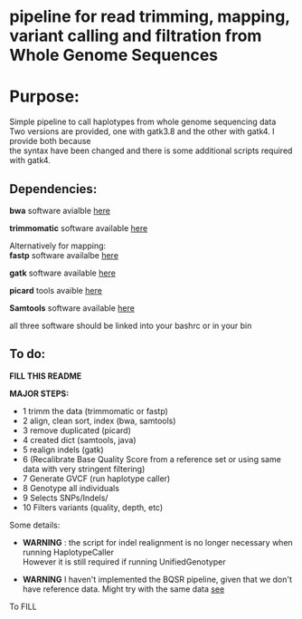 # pipeline for read trimming, mapping, variant calling and filtration from Whole Genome Sequences

# Purpose:

Simple pipeline to call haplotypes from whole genome sequencing data   
Two versions are provided, one with gatk3.8 and the other with gatk4. I provide both because  
the syntax have been changed and there is some additional scripts required with gatk4.

## Dependencies:

**bwa** software avialble [here](https://sourceforge.net/projects/bio-bwa/files/)

**trimmomatic** software available [here](http://www.usadellab.org/cms/?page=trimmomatic)

Alternatively for mapping:  
**fastp** software availalbe [here](https://github.com/OpenGene/fastp)  

**gatk** software available [here](https://software.broadinstitute.org/gatk/)

**picard** tools avaible [here](https://broadinstitute.github.io/picard/)

**Samtools** software available [here](http://www.htslib.org/)

all three software should be linked into your bashrc or in your bin

## To do:

**FILL THIS README**  

**MAJOR STEPS:** 

 * 1 trimm the data (trimmomatic or fastp)  
 * 2 align, clean sort, index (bwa, samtools)
 * 3 remove duplicated (picard)
 * 4 created dict (samtools, java)
 * 5 realign indels (gatk)
 * 6 (Recalibrate Base Quality Score from a reference set or using same data with very stringent filtering)
 * 7 Generate GVCF (run haplotype caller)
 * 8 Genotype all individuals
 * 9 Selects SNPs/Indels/
 * 10 Filters variants (quality, depth, etc) 


Some details:
 * **WARNING** : the script for indel realignment is no longer necessary when running HaplotypeCaller  
	However it is still required if running UnifiedGenotyper  

 * **WARNING** I haven't implemented the BQSR pipeline, given that we don't have reference data.
	Might try with the same data [see](https://software.broadinstitute.org/gatk/documentation/article?id=44)  

 

To FILL
